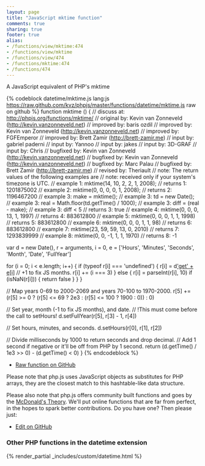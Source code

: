 ```yaml
---
layout: page
title: "JavaScript mktime function"
comments: true
sharing: true
footer: true
alias:
- /functions/view/mktime:474
- /functions/view/mktime
- /functions/view/474
- /functions/mktime:474
- /functions/474
---
```

<!-- Generated by Rakefile:build -->
A JavaScript equivalent of PHP's mktime

{% codeblock datetime/mktime.js lang:js https://raw.github.com/kvz/phpjs/master/functions/datetime/mktime.js raw on github %}
function mktime () {
  //  discuss at: http://phpjs.org/functions/mktime/
  // original by: Kevin van Zonneveld (http://kevin.vanzonneveld.net)
  // improved by: baris ozdil
  // improved by: Kevin van Zonneveld (http://kevin.vanzonneveld.net)
  // improved by: FGFEmperor
  // improved by: Brett Zamir (http://brett-zamir.me)
  //    input by: gabriel paderni
  //    input by: Yannoo
  //    input by: jakes
  //    input by: 3D-GRAF
  //    input by: Chris
  // bugfixed by: Kevin van Zonneveld (http://kevin.vanzonneveld.net)
  // bugfixed by: Kevin van Zonneveld (http://kevin.vanzonneveld.net)
  // bugfixed by: Marc Palau
  // bugfixed by: Brett Zamir (http://brett-zamir.me)
  //  revised by: Theriault
  //        note: The return values of the following examples are
  //        note: received only if your system's timezone is UTC.
  //   example 1: mktime(14, 10, 2, 2, 1, 2008);
  //   returns 1: 1201875002
  //   example 2: mktime(0, 0, 0, 0, 1, 2008);
  //   returns 2: 1196467200
  //   example 3: make = mktime();
  //   example 3: td = new Date();
  //   example 3: real = Math.floor(td.getTime() / 1000);
  //   example 3: diff = (real - make);
  //   example 3: diff < 5
  //   returns 3: true
  //   example 4: mktime(0, 0, 0, 13, 1, 1997)
  //   returns 4: 883612800
  //   example 5: mktime(0, 0, 0, 1, 1, 1998)
  //   returns 5: 883612800
  //   example 6: mktime(0, 0, 0, 1, 1, 98)
  //   returns 6: 883612800
  //   example 7: mktime(23, 59, 59, 13, 0, 2010)
  //   returns 7: 1293839999
  //   example 8: mktime(0, 0, -1, 1, 1, 1970)
  //   returns 8: -1

  var d = new Date(),
    r = arguments,
    i = 0,
    e = ['Hours', 'Minutes', 'Seconds', 'Month', 'Date', 'FullYear']

  for (i = 0; i < e.length; i++) {
    if (typeof r[i] === 'undefined') {
      r[i] = d['get' + e[i]]()
      // +1 to fix JS months.
      r[i] += (i === 3)
    } else {
      r[i] = parseInt(r[i], 10)
      if (isNaN(r[i])) {
        return false
      }
    }
  }

  // Map years 0-69 to 2000-2069 and years 70-100 to 1970-2000.
  r[5] += (r[5] >= 0 ? (r[5] <= 69 ? 2e3 : (r[5] <= 100 ? 1900 : 0)) : 0)

  // Set year, month (-1 to fix JS months), and date.
  // !This must come before the call to setHours!
  d.setFullYear(r[5], r[3] - 1, r[4])

  // Set hours, minutes, and seconds.
  d.setHours(r[0], r[1], r[2])

  // Divide milliseconds by 1000 to return seconds and drop decimal.
  // Add 1 second if negative or it'll be off from PHP by 1 second.
  return (d.getTime() / 1e3 >> 0) - (d.getTime() < 0)
}
{% endcodeblock %}

 - [Raw function on GitHub](https://github.com/kvz/phpjs/blob/master/functions/datetime/mktime.js)

Please note that php.js uses JavaScript objects as substitutes for PHP arrays, they are 
the closest match to this hashtable-like data structure. 

Please also note that php.js offers community built functions and goes by the 
[McDonald's Theory](https://medium.com/what-i-learned-building/9216e1c9da7d). We'll put online 
functions that are far from perfect, in the hopes to spark better contributions. 
Do you have one? Then please just: 

 - [Edit on GitHub](https://github.com/kvz/phpjs/edit/master/functions/datetime/mktime.js)


### Other PHP functions in the datetime extension
{% render_partial _includes/custom/datetime.html %}
